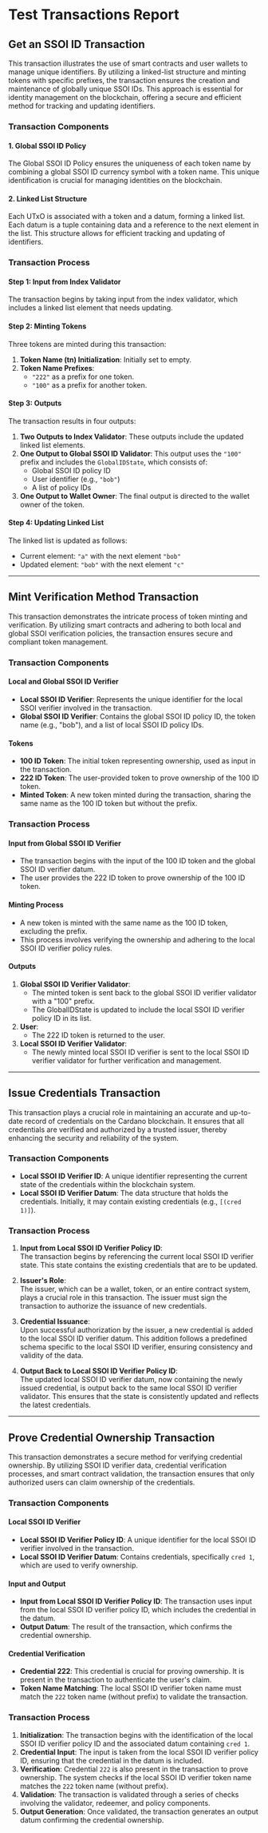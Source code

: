 # Test Transactions Report

## Get an SSOI ID Transaction

This transaction illustrates the use of smart contracts and user wallets to manage unique identifiers. By utilizing a linked-list structure and minting tokens with specific prefixes, the transaction ensures the creation and maintenance of globally unique SSOI IDs. This approach is essential for identity management on the blockchain, offering a secure and efficient method for tracking and updating identifiers.

### Transaction Components

#### 1. Global SSOI ID Policy

The Global SSOI ID Policy ensures the uniqueness of each token name by combining a global SSOI ID currency symbol with a token name. This unique identification is crucial for managing identities on the blockchain.

#### 2. Linked List Structure

Each UTxO is associated with a token and a datum, forming a linked list. Each datum is a tuple containing data and a reference to the next element in the list. This structure allows for efficient tracking and updating of identifiers.

### Transaction Process

#### Step 1: Input from Index Validator

The transaction begins by taking input from the index validator, which includes a linked list element that needs updating.

#### Step 2: Minting Tokens

Three tokens are minted during this transaction:

1. **Token Name (tn) Initialization**: Initially set to empty.  
2. **Token Name Prefixes**:  
   - `"222"` as a prefix for one token.  
   - `"100"` as a prefix for another token.  

#### Step 3: Outputs

The transaction results in four outputs:

1. **Two Outputs to Index Validator**: These outputs include the updated linked list elements.  
2. **One Output to Global SSOI ID Validator**: This output uses the `"100"` prefix and includes the `GlobalIDState`, which consists of:
   - Global SSOI ID policy ID  
   - User identifier (e.g., `"bob"`)  
   - A list of policy IDs  
3. **One Output to Wallet Owner**: The final output is directed to the wallet owner of the token.

#### Step 4: Updating Linked List

The linked list is updated as follows:

- Current element: `"a"` with the next element `"bob"`  
- Updated element: `"bob"` with the next element `"c"`  

---

## Mint Verification Method Transaction

This transaction demonstrates the intricate process of token minting and verification. By utilizing smart contracts and adhering to both local and global SSOI verification policies, the transaction ensures secure and compliant token management.

### Transaction Components

#### Local and Global SSOI ID Verifier

- **Local SSOI ID Verifier**: Represents the unique identifier for the local SSOI verifier involved in the transaction.
- **Global SSOI ID Verifier**: Contains the global SSOI ID policy ID, the token name (e.g., "bob"), and a list of local SSOI ID policy IDs.

#### Tokens

- **100 ID Token**: The initial token representing ownership, used as input in the transaction.
- **222 ID Token**: The user-provided token to prove ownership of the 100 ID token.
- **Minted Token**: A new token minted during the transaction, sharing the same name as the 100 ID token but without the prefix.

### Transaction Process

#### Input from Global SSOI ID Verifier

- The transaction begins with the input of the 100 ID token and the global SSOI ID verifier datum.
- The user provides the 222 ID token to prove ownership of the 100 ID token.

#### Minting Process

- A new token is minted with the same name as the 100 ID token, excluding the prefix.
- This process involves verifying the ownership and adhering to the local SSOI ID verifier policy rules.

#### Outputs

1. **Global SSOI ID Verifier Validator**:
   - The minted token is sent back to the global SSOI ID verifier validator with a "100" prefix.
   - The GlobalIDState is updated to include the local SSOI ID verifier policy ID in its list.
2. **User**:
   - The 222 ID token is returned to the user.
3. **Local SSOI ID Verifier Validator**:
   - The newly minted local SSOI ID verifier is sent to the local SSOI ID verifier validator for further verification and management.

---

## Issue Credentials Transaction

This transaction plays a crucial role in maintaining an accurate and up-to-date record of credentials on the Cardano blockchain. It ensures that all credentials are verified and authorized by a trusted issuer, thereby enhancing the security and reliability of the system.

### Transaction Components

- **Local SSOI ID Verifier ID**: A unique identifier representing the current state of the credentials within the blockchain system.
- **Local SSOI ID Verifier Datum**: The data structure that holds the credentials. Initially, it may contain existing credentials (e.g., `[(cred 1)]`).

### Transaction Process

1. **Input from Local SSOI ID Verifier Policy ID**:  
   The transaction begins by referencing the current local SSOI ID verifier state. This state contains the existing credentials that are to be updated.

2. **Issuer's Role**:  
   The issuer, which can be a wallet, token, or an entire contract system, plays a crucial role in this transaction. The issuer must sign the transaction to authorize the issuance of new credentials.

3. **Credential Issuance**:  
   Upon successful authorization by the issuer, a new credential is added to the local SSOI ID verifier datum. This addition follows a predefined schema specific to the local SSOI ID verifier, ensuring consistency and validity of the data.

4. **Output Back to Local SSOI ID Verifier Policy ID**:  
   The updated local SSOI ID verifier datum, now containing the newly issued credential, is output back to the same local SSOI ID verifier validator. This ensures that the state is consistently updated and reflects the latest credentials.

---

## Prove Credential Ownership Transaction

This transaction demonstrates a secure method for verifying credential ownership. By utilizing SSOI ID verifier data, credential verification processes, and smart contract validation, the transaction ensures that only authorized users can claim ownership of the credentials.

### Transaction Components

#### Local SSOI ID Verifier

- **Local SSOI ID Verifier Policy ID**: A unique identifier for the local SSOI ID verifier involved in the transaction.
- **Local SSOI ID Verifier Datum**: Contains credentials, specifically `cred 1`, which are used to verify ownership.

#### Input and Output

- **Input from Local SSOI ID Verifier Policy ID**: The transaction uses input from the local SSOI ID verifier policy ID, which includes the credential in the datum.
- **Output Datum**: The result of the transaction, which confirms the credential ownership.

#### Credential Verification

- **Credential 222**: This credential is crucial for proving ownership. It is present in the transaction to authenticate the user's claim.
- **Token Name Matching**: The local SSOI ID verifier token name must match the `222` token name (without prefix) to validate the transaction.

### Transaction Process

1. **Initialization**: The transaction begins with the identification of the local SSOI ID verifier policy ID and the associated datum containing `cred 1`.
2. **Credential Input**: The input is taken from the local SSOI ID verifier policy ID, ensuring that the credential in the datum is included.
3. **Verification**: Credential `222` is also present in the transaction to prove ownership. The system checks if the local SSOI ID verifier token name matches the `222` token name (without prefix).
4. **Validation**: The transaction is validated through a series of checks involving the validator, redeemer, and policy components.
5. **Output Generation**: Once validated, the transaction generates an output datum confirming the credential ownership.
